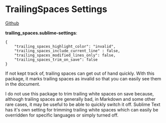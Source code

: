 # TrailingSpaces Settings

[Github](https://github.com/SublimeText/TrailingSpaces)

**trailing_spaces.sublime-settings**:

```
{
    "trailing_spaces_highlight_color": "invalid",
    "trailing_spaces_include_current_line" : false,
    "trailing_spaces_modified_lines_only": false,
    "trailing_spaces_trim_on_save": false
}
```

If not kept track of, trailing spaces can get out of hand quickly. With this package, it marks trailing spaces as invalid so that you can easily see them in the document.

I do not use this package to trim trailing white spaces on save because, although trailing spaces are generally bad, in Markdown and some other rare cases, it may be useful to be able to quickly switch it off. Sublime Text has it's own setting for trimming trailing white spaces which can easily be overridden for specific languages or simply turned off.
